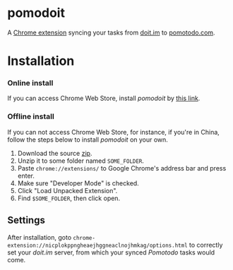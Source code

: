 pomodoit
========

A [Chrome extension] syncing your tasks from [doit.im](http://doit.im/) to [pomotodo.com](https://pomotodo.com/).


# Installation

### Online install

If you can access Chrome Web Store, install _pomodoit_ by [this link][Chrome extension].

### Offline install

If you can not access Chrome Web Store, for instance, if you're in China, follow the steps below to install _pomodoit_ on your own.

1. Download the source [zip](https://github.com/jinntrance/pomodoit/archive/master.zip).
2. Unzip it to some folder named `SOME_FOLDER`.
3. Paste `chrome://extensions/` to Google Chrome's address bar and press enter.
4. Make sure "Developer Mode" is checked.
5. Click "Load Unpacked Extension".
6. Find `$SOME_FOLDER`, then click open.

## Settings

After installation, goto `chrome-extension://nicplokppngheaejhggneaclnojhmkag/options.html` to correctly set your *doit.im* server, from which your synced _Pomotodo_ tasks would come.

<script type="text/javascript" src="http://www.josephjctang.com/assets/js/analytics.js" async="async"></script>



[Chrome extension]: https://chrome.google.com/webstore/detail/nicplokppngheaejhggneaclnojhmkag/
